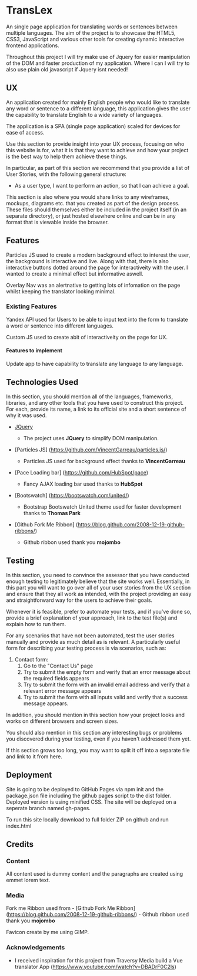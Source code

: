 # TransLex

An single page application for translating words or sentences between multiple languages. The aim of the project is to showcase the HTML5, CSS3, JavaScript and various other tools for creating dynamic
interactive frontend applications.

Throughout this project I will try make use of Jquery for easier manipulation of the DOM and faster production of my application. Where I can I will try to also use plain old javascript if Jquery isnt needed!

## UX

An application created for mainly English people who would like to translate any word or sentence to a different language, this application gives the user the capability to translate English to a wide variety of languages.

The application is a SPA (single page application) scaled for devices for ease of access. 




Use this section to provide insight into your UX process, focusing on who this website is for, what it is that they want to achieve and how your project is the best way to help them achieve these things.

In particular, as part of this section we recommend that you provide a list of User Stories, with the following general structure:
- As a user type, I want to perform an action, so that I can achieve a goal.

This section is also where you would share links to any wireframes, mockups, diagrams etc. that you created as part of the design process. These files should themselves either be included in the project itself (in an separate directory), or just hosted elsewhere online and can be in any format that is viewable inside the browser.

## Features

Particles JS used to create a modern background effect to interest the user, the background is interactive and live. Along with that, there is also interactive buttons dotted around the page
for interactiveity with the user. I wanted to create a minimal effect but informative aswell.

Overlay Nav was an alertnative to getting lots of infomation on the page whilst keeping the translator looking minimal.

### Existing Features

Yandex API used for Users to be able to input text into the form to translate a word or sentence into different languages.

Custom JS used to create abit of interactiveity on the page for UX.

#### Features to implement

Update app to have capability to translate any language to any language.

## Technologies Used

In this section, you should mention all of the languages, frameworks, libraries, and any other tools that you have used to construct this project. For each, provide its name, a link to its official site and a short sentence of why it was used.

- [JQuery](https://jquery.com)
    - The project uses **JQuery** to simplify DOM manipulation.

- [Particles JS] (https://github.com/VincentGarreau/particles.js/)
    - Particles JS used for background effect thanks to **VincentGarreau**

- [Pace Loading bar] (https://github.com/HubSpot/pace)
    - Fancy AJAX loading bar used thanks to **HubSpot**

- [Bootswatch] (https://bootswatch.com/united/)
    - Bootstrap Bootswatch United theme used for faster development thanks to **Thomas Park**

- [Github Fork Me Ribbon] (https://blog.github.com/2008-12-19-github-ribbons/)
    - Github ribbon used thank you **mojombo**

## Testing

In this section, you need to convince the assessor that you have conducted enough testing to legitimately believe that the site works well. Essentially, in this part you will want to go over all of your user stories from the UX section and ensure that they all work as intended, with the project providing an easy and straightforward way for the users to achieve their goals.

Whenever it is feasible, prefer to automate your tests, and if you've done so, provide a brief explanation of your approach, link to the test file(s) and explain how to run them.

For any scenarios that have not been automated, test the user stories manually and provide as much detail as is relevant. A particularly useful form for describing your testing process is via scenarios, such as:

1. Contact form:
    1. Go to the "Contact Us" page
    2. Try to submit the empty form and verify that an error message about the required fields appears
    3. Try to submit the form with an invalid email address and verify that a relevant error message appears
    4. Try to submit the form with all inputs valid and verify that a success message appears.

In addition, you should mention in this section how your project looks and works on different browsers and screen sizes.

You should also mention in this section any interesting bugs or problems you discovered during your testing, even if you haven't addressed them yet.

If this section grows too long, you may want to split it off into a separate file and link to it from here.

## Deployment

Site is going to be deployed to GitHub Pages via npm init and the package.json file including the github pages script to the dist folder.
Deployed version is using minified CSS.
The site will be deployed on a seperate branch named gh-pages.

To run this site locally download to full folder ZIP on github and run index.html

## Credits

### Content

All content used is dummy content and the paragraphs are created using emmet lorem text.

### Media

Fork me Ribbon used from - [Github Fork Me Ribbon] (https://blog.github.com/2008-12-19-github-ribbons/)
    - Github ribbon used thank you **mojombo** 
    
Favicon create by me using GIMP.

### Acknowledgements

- I received inspiration for this project from Traversy Media build a Vue translator App (https://www.youtube.com/watch?v=DBADrF0C2ls)
